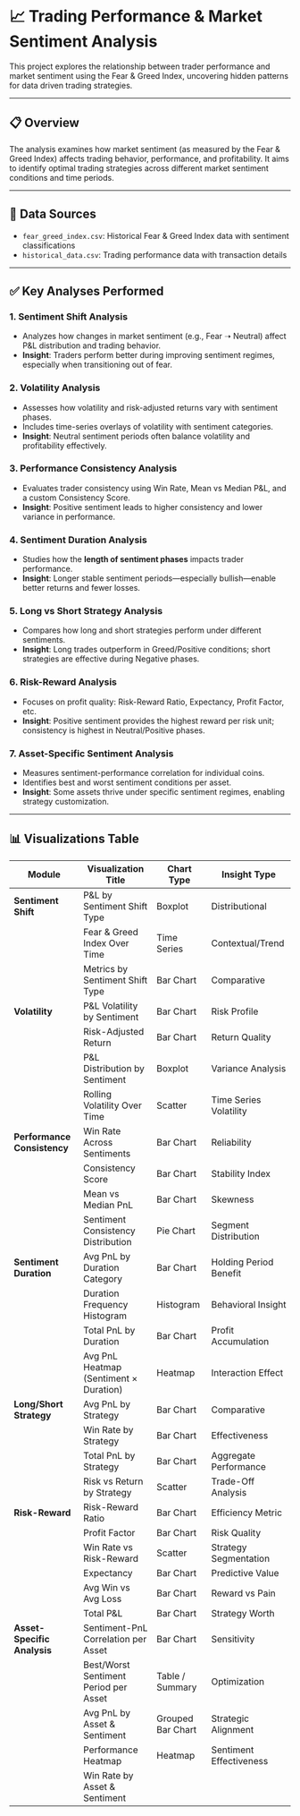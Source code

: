 # 📈 Trading Performance & Market Sentiment Analysis

This project explores the relationship between trader performance and market sentiment using the Fear & Greed Index, uncovering hidden patterns for data driven trading strategies.

---

## 📋 Overview

The analysis examines how market sentiment (as measured by the Fear & Greed Index) affects trading behavior, performance, and profitability. It aims to identify optimal trading strategies across different market sentiment conditions and time periods.

---

## 📁 Data Sources

- `fear_greed_index.csv`: Historical Fear & Greed Index data with sentiment classifications
- `historical_data.csv`: Trading performance data with transaction details

---

## ✅ Key Analyses Performed

### 1. Sentiment Shift Analysis
- Analyzes how changes in market sentiment (e.g., Fear ➝ Neutral) affect P&L distribution and trading behavior.
- **Insight**: Traders perform better during improving sentiment regimes, especially when transitioning out of fear.

### 2. Volatility Analysis
- Assesses how volatility and risk-adjusted returns vary with sentiment phases.
- Includes time-series overlays of volatility with sentiment categories.
- **Insight**: Neutral sentiment periods often balance volatility and profitability effectively.

### 3. Performance Consistency Analysis
- Evaluates trader consistency using Win Rate, Mean vs Median P&L, and a custom Consistency Score.
- **Insight**: Positive sentiment leads to higher consistency and lower variance in performance.

### 4. Sentiment Duration Analysis
- Studies how the **length of sentiment phases** impacts trader performance.
- **Insight**: Longer stable sentiment periods—especially bullish—enable better returns and fewer losses.

### 5. Long vs Short Strategy Analysis
- Compares how long and short strategies perform under different sentiments.
- **Insight**: Long trades outperform in Greed/Positive conditions; short strategies are effective during Negative phases.

### 6. Risk-Reward Analysis
- Focuses on profit quality: Risk-Reward Ratio, Expectancy, Profit Factor, etc.
- **Insight**: Positive sentiment provides the highest reward per risk unit; consistency is highest in Neutral/Positive phases.

### 7. Asset-Specific Sentiment Analysis
- Measures sentiment-performance correlation for individual coins.
- Identifies best and worst sentiment conditions per asset.
- **Insight**: Some assets thrive under specific sentiment regimes, enabling strategy customization.

---

## 📊 Visualizations Table

| Module                        | Visualization Title                                         | Chart Type              | Insight Type             |
|------------------------------|-------------------------------------------------------------|-------------------------|--------------------------|
| **Sentiment Shift**          | P&L by Sentiment Shift Type                                | Boxplot                 | Distributional           |
|                              | Fear & Greed Index Over Time                               | Time Series             | Contextual/Trend         |
|                              | Metrics by Sentiment Shift Type                            | Bar Chart               | Comparative              |
| **Volatility**               | P&L Volatility by Sentiment                                | Bar Chart               | Risk Profile             |
|                              | Risk-Adjusted Return                                       | Bar Chart               | Return Quality           |
|                              | P&L Distribution by Sentiment                              | Boxplot                 | Variance Analysis        |
|                              | Rolling Volatility Over Time                               | Scatter                 | Time Series Volatility   |
| **Performance Consistency**  | Win Rate Across Sentiments                                 | Bar Chart               | Reliability              |
|                              | Consistency Score                                           | Bar Chart               | Stability Index          |
|                              | Mean vs Median PnL                                          | Bar Chart               | Skewness                 |
|                              | Sentiment Consistency Distribution                         | Pie Chart               | Segment Distribution     |
| **Sentiment Duration**       | Avg PnL by Duration Category                               | Bar Chart               | Holding Period Benefit   |
|                              | Duration Frequency Histogram                               | Histogram               | Behavioral Insight       |
|                              | Total PnL by Duration                                      | Bar Chart               | Profit Accumulation      |
|                              | Avg PnL Heatmap (Sentiment × Duration)                     | Heatmap                 | Interaction Effect       |
| **Long/Short Strategy**      | Avg PnL by Strategy                                        | Bar Chart               | Comparative              |
|                              | Win Rate by Strategy                                       | Bar Chart               | Effectiveness            |
|                              | Total PnL by Strategy                                      | Bar Chart               | Aggregate Performance    |
|                              | Risk vs Return by Strategy                                 | Scatter                 | Trade-Off Analysis       |
| **Risk-Reward**              | Risk-Reward Ratio                                          | Bar Chart               | Efficiency Metric        |
|                              | Profit Factor                                              | Bar Chart               | Risk Quality             |
|                              | Win Rate vs Risk-Reward                                    | Scatter                 | Strategy Segmentation    |
|                              | Expectancy                                                 | Bar Chart               | Predictive Value         |
|                              | Avg Win vs Avg Loss                                        | Bar Chart               | Reward vs Pain           |
|                              | Total P&L                                                  | Bar Chart               | Strategy Worth           |
| **Asset-Specific Analysis**  | Sentiment-PnL Correlation per Asset                        | Bar Chart               | Sensitivity              |
|                              | Best/Worst Sentiment Period per Asset                      | Table / Summary         | Optimization             |
|                              | Avg PnL by Asset & Sentiment                               | Grouped Bar Chart       | Strategic Alignment      |
|                              | Performance Heatmap                                        | Heatmap                 | Sentiment Effectiveness  |
|                              | Win Rate by Asset & Sentiment
